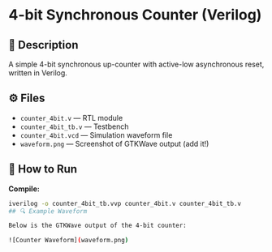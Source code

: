 # 4-bit Synchronous Counter (Verilog)

## 📌 Description
A simple 4-bit synchronous up-counter with active-low asynchronous reset, written in Verilog.

## ⚙️ Files
- `counter_4bit.v` — RTL module
- `counter_4bit_tb.v` — Testbench
- `counter_4bit.vcd` — Simulation waveform file
- `waveform.png` — Screenshot of GTKWave output (add it!)

## 🚦 How to Run
**Compile:**
```bash
iverilog -o counter_4bit_tb.vvp counter_4bit.v counter_4bit_tb.v
## 🔍 Example Waveform

Below is the GTKWave output of the 4-bit counter:

![Counter Waveform](waveform.png)
